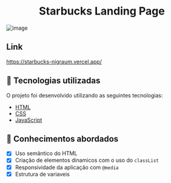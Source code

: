 <div align="center">
<h1>Starbucks Landing Page</h1>
</div>

![image](https://user-images.githubusercontent.com/102248990/184102704-8f3fdfdc-0beb-4541-9a17-06337496f6d3.png)

## Link
https://starbucks-nigraum.vercel.app/

## 🚀 Tecnologias utilizadas

O projeto foi desenvolvido utilizando as seguintes tecnologias:

- [HTML](https://html.com/)
- [CSS](https://www.w3schools.com/css/css_website_layout.asp)
- [JavaScript](https://www.javascript.com/)

## 📝 Conhecimentos abordados

- [x] Uso semântico do HTML
- [x] Criação de elementos dinamicos com o uso do `classList`
- [x] Responsividade da aplicação com `@media`
- [x] Estrutura de variaveis
